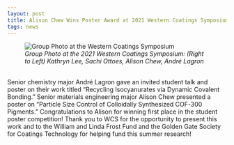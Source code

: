 ```yaml
---
layout: post
title: Alison Chew Wins Poster Award at 2021 Western Coatings Symposium
tags: news
---
```


<figure>
  <img src="https://lesliehamachi.github.io/post_content/2021_10_20-WCS.webp" alt="Group Photo at the Western Coatings Symposium" title="Group Photo at the Western Coatings Symposium">
  <figcaption><em>Group Photo at the 2021 Western Coatings Symposium: (Right to Left) Kathryn Lee, Sachi Ottoes, Alison Chew, André Lagron</em></figcaption>
</figure>  
<br>
Senior chemistry major André Lagron gave an invited student talk and poster on their work titled “Recycling Isocyanurates via Dynamic Covalent Bonding.” Senior materials engineering major Alison Chew presented a poster on “Particle Size Control of Colloidally Synthesized COF-300 Pigments.” Congratulations to Alison for winning first place in the student poster competition! Thank you to WCS for the opportunity to present this work and to the William and Linda Frost Fund and the Golden Gate Society for Coatings Technology for helping fund this summer research!

